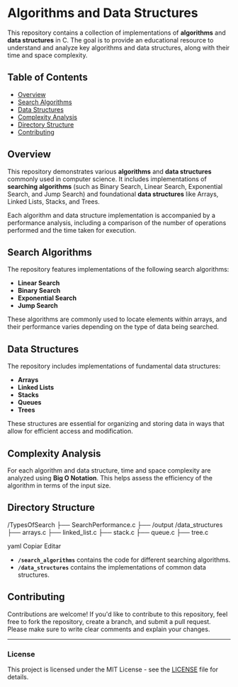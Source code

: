 # Algorithms and Data Structures

This repository contains a collection of implementations of **algorithms** and **data structures** in C. The goal is to provide an educational resource to understand and analyze key algorithms and data structures, along with their time and space complexity.

## Table of Contents

- [Overview](#overview)
- [Search Algorithms](#search-algorithms)
- [Data Structures](#data-structures)
- [Complexity Analysis](#complexity-analysis)
- [Directory Structure](#directory-structure)
- [Contributing](#contributing)

## Overview

This repository demonstrates various **algorithms** and **data structures** commonly used in computer science. It includes implementations of **searching algorithms** (such as Binary Search, Linear Search, Exponential Search, and Jump Search) and foundational **data structures** like Arrays, Linked Lists, Stacks, and Trees.

Each algorithm and data structure implementation is accompanied by a performance analysis, including a comparison of the number of operations performed and the time taken for execution.

## Search Algorithms

The repository features implementations of the following search algorithms:

- **Linear Search**
- **Binary Search**
- **Exponential Search**
- **Jump Search**

These algorithms are commonly used to locate elements within arrays, and their performance varies depending on the type of data being searched.

## Data Structures

The repository includes implementations of fundamental data structures:

- **Arrays**
- **Linked Lists**
- **Stacks**
- **Queues**
- **Trees**

These structures are essential for organizing and storing data in ways that allow for efficient access and modification.

## Complexity Analysis

For each algorithm and data structure, time and space complexity are analyzed using **Big O Notation**. This helps assess the efficiency of the algorithm in terms of the input size.

## Directory Structure

/TypesOfSearch ├── SearchPerformance.c ├── /output
/data_structures ├── arrays.c ├── linked_list.c ├── stack.c ├── queue.c ├── tree.c

yaml
Copiar
Editar

- **`/search_algorithms`** contains the code for different searching algorithms.
- **`/data_structures`** contains the implementations of common data structures.

## Contributing

Contributions are welcome! If you'd like to contribute to this repository, feel free to fork the repository, create a branch, and submit a pull request. Please make sure to write clear comments and explain your changes.

---

### License
This project is licensed under the MIT License - see the [LICENSE](LICENSE) file for details.
